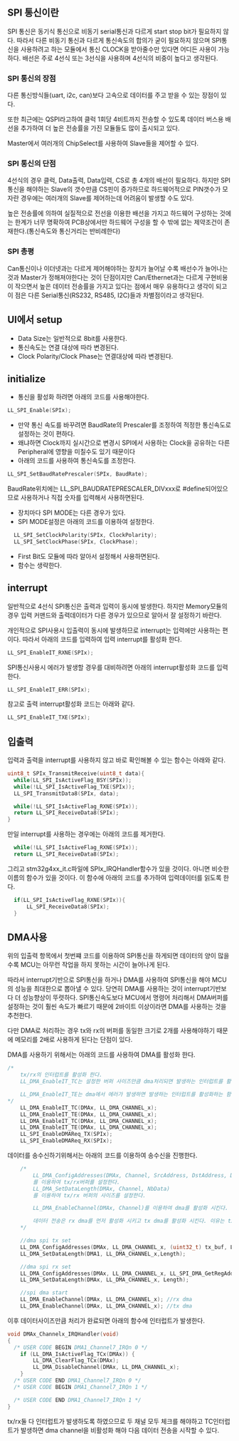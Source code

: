 ## SPI 통신이란
SPI 통신은 동기식 통신으로 비동기 serial통신과 다르게 start stop bit가 필요하지 않다. 따라서 다른 비동기 통신과 다르게 통신속도의 합의가 굳이 필요하지 않으며 SPI통신을 사용하려고 하는 모듈에서 통신 CLOCK을 받아줄수만 있다면 어디든 사용이 가능하다. 배선은 주로 4선식 또는 3선식을 사용하며 4선식의 비중이 높다고 생각된다.
### SPI 통신의 장점
다른 통신방식들(uart, i2c, can)보다 고속으로 데이터를 주고 받을 수 있는 장점이 있다.

또한 최근에는 QSPI라고하여 클럭 1회당 4비트까지 전송할 수 있도록 데이터 버스용 배선을 추가하여 더 높은 전송률을 가진 모듈들도 많이 출시되고 있다.

Master에서 여러개의 ChipSelect를 사용하여 Slave들을 제어할 수 있다.

### SPI 통신의 단점
4선식의 경우 클럭, Data출력, Data입력, CS로 총 4개의 배선이 필요하다. 하지만 SPI통신을 해야하는 Slave의 갯수만큼 CS핀이 증가하므로 하드웨어적으로 PIN갯수가 모자란 경우에는 여러개의 Slave를 제어하는데 어려움이 발생할 수도 있다.

높은 전송률에 의하여 실질적으로 전선을 이용한 배선을 가지고 하드웨어 구성하는 것에는 한계가 너무 명확하여 PCB상에서만 하드웨어 구성을 할 수 밖에 없는 제약조건이 존재한다.(통신속도와 통신거리는 반비례한다)

### SPI 총평
Can통신이나 이더넷과는 다르게 제어해야하는 장치가 늘어날 수록 배선수가 늘어나는 것과 Master가 정해져야한다는 것이 단점이지만 Can/Ethernet과는 다르게 구현비용이 작으면서 높은 데이터 전송률을 가지고 있다는 점에서 매우 유용하다고 생각이 되고 이 점은 다른 Serial통신(RS232, RS485, I2C)들과 차별점이라고 생각된다.


## UI에서 setup
* Data Size는 일반적으로 8bit를 사용한다.
* 통신속도는 연결 대상에 따라 변경된다.
* Clock Polarity/Clock Phase는 연결대상에 따라 변경된다.

## initialize
* 통신을 활성화 하려면 아래의 코드를 사용해야한다.
```c
LL_SPI_Enable(SPIx);
```

* 만약 통신 속도를 바꾸려면 BaudRate의 Prescaler를 조정하여 적정한 통신속도로 설정하는 것이 편하다.
* 왜냐하면 Clock까지 실시간으로 변경시 SPI에서 사용하는 Clock을 공유하는 다른 Peripheral에 영향을 미칠수도 있기 때문이다
* 아래의 코드를 사용하여 통신속도를 조정한다.
```c
LL_SPI_SetBaudRatePrescaler(SPIx, BaudRate);
```
BaudRate위치에는 LL_SPI_BAUDRATEPRESCALER_DIVxxx로 #define되어있으므로 사용하거나 직접 숫자를 입력해서 사용하면된다.

* 장치마다 SPI MODE는 다른 경우가 있다.
* SPI MODE설정은 아래의 코드를 이용하여 설정한다.
``` c
  LL_SPI_SetClockPolarity(SPIx, ClockPolarity);
  LL_SPI_SetClockPhase(SPIx, ClockPhase);
```

* First Bit도 모듈에 따라 알아서 설정해서 사용하면된다.
* 함수는 생략한다.

## interrupt
일반적으로 4선식 SPI통신은 출력과 입력이 동시에 발생한다.
하지만 Memory모듈의 경우 입력 커맨드와 출력데이터가 다른 경우가 있으므로 알아서 잘 설정하기 바란다.

개인적으로 SPI사용시 입출력이 동시에 발생하므로 interrupt는 입력에만 사용하는 편이다.
따라서 아래의 코드를 입력하여 입력 interrupt를 활성화 한다.
``` c
LL_SPI_EnableIT_RXNE(SPIx);
```

SPI통신사용시 에러가 발생할 경우를 대비하려면 아래의 interrupt활성화 코드를 입력한다.
``` c
LL_SPI_EnableIT_ERR(SPIx);
```

참고로 출력 interrupt활성화 코드는 아래와 같다.
``` c
LL_SPI_EnableIT_TXE(SPIx);
```

## 입출력

입력과 출력을 interrupt를 사용하지 않고 바로 확인해볼 수 있는 함수는 아래와 같다.
``` c
uint8_t SPIx_TransmitReceive(uint8_t data){
  while(LL_SPI_IsActiveFlag_BSY(SPIx));
  while(!LL_SPI_IsActiveFlag_TXE(SPIx));
  LL_SPI_TransmitData8(SPIx, data);

  while(!LL_SPI_IsActiveFlag_RXNE(SPIx));
  return LL_SPI_ReceiveData8(SPIx);
}
```

만일 interrupt를 사용하는 경우에는 아래의 코드를 제거한다.
``` c
  while(!LL_SPI_IsActiveFlag_RXNE(SPIx));
  return LL_SPI_ReceiveData8(SPIx);
```
그리고 stm32g4xx_it.c파일에 SPIx_IRQHandler함수가 있을 것이다. 아니면 비슷한 이름의 함수가 있을 것이다. 이 함수에 아래의 코드를 추가하여 입력데이터를 읽도록 한다.
``` c
  if(LL_SPI_IsActiveFlag_RXNE(SPIx)){
	  LL_SPI_ReceiveData8(SPIx);
  }
```

## DMA사용
위의 입출력 항목에서 첫번쨰 코드를 이용하여 SPI통신을 하게되면 데이터의 양이 많을 수록 MCU는 아무런 작업을 하지 못하는 시간이 늘어나게 된다.

따라서 interrupt기반으로 SPI통신을 하거나 DMA를 사용하여 SPI통신을 해야 MCU의 성능을 최대한으로 뽑아낼 수 있다.
당연히 DMA를 사용하는 것이 interrupt기반보다 더 성능향상이 뚜렷하다. SPI통신속도보다 MCU에서 명령어 처리해서 DMA버퍼를 설정하는 것이 훨씬 속도가 빠르기 때문에 2바이트 이상이라면 DMA를 사용하는 것을 추천한다. 

다만 DMA로 처리하는 경우 tx와 rx의 버퍼를 동일한 크기로 2개를 사용해야하기 때문에 메모리를 2배로 사용하게 된다는 단점이 있다.

DMA를 사용하기 위해서는 아래의 코드를 사용하여 DMA를 활성화 한다.
``` c
/*
    tx/rx의 인터럽트를 활성화 한다.
    LL_DMA_EnableIT_TC는 설정한 버퍼 사이즈만큼 dma처리되면 발생하는 인터럽트를 활성화하는 함수이다.

    LL_DMA_EnableIT_TE는 dma에서 에러가 발생하면 발생하는 인터럽트를 활성화하는 함수이다.
*/
    LL_DMA_EnableIT_TC(DMAx, LL_DMA_CHANNEL_x);
    LL_DMA_EnableIT_TE(DMAx, LL_DMA_CHANNEL_x);
    LL_DMA_EnableIT_TC(DMAx, LL_DMA_CHANNEL_x);
    LL_DMA_EnableIT_TE(DMAx, LL_DMA_CHANNEL_x);
    LL_SPI_EnableDMAReq_TX(SPIx);
    LL_SPI_EnableDMAReq_RX(SPIx);
```

데이터를 송수신하기위해서는 아래의 코드를 이용하여 송수신을 진행한다.

``` c
    /*
        LL_DMA_ConfigAddresses(DMAx, Channel, SrcAddress, DstAddress, Direction)
        를 이용하여 tx/rx버퍼를 설정한다.
        LL_DMA_SetDataLength(DMAx, Channel, NbData)
        를 이용하여 tx/rx 버퍼의 사이즈를 설정한다.

        LL_DMA_EnableChannel(DMAx, Channel)를 이용하여 dma를 활성화 시킨다.

        데이터 전송은 rx dma를 먼저 활성화 시키고 tx dma를 활성화 시킨다. 이유는 tx를 보내면 rx가 동시에 들어오는데 설정을 하는데 걸리는 시간에 의해서 데이터가 소실될 수 있기 때문이다.
    */

	//dma spi tx set
	LL_DMA_ConfigAddresses(DMAx, LL_DMA_CHANNEL_x, (uint32_t) tx_buf, LL_SPI_DMA_GetRegAddr(SPIx), LL_DMA_GetDataTransferDirection(DMAx ,LL_DMA_CHANNEL_x));
	LL_DMA_SetDataLength(DMA1, LL_DMA_CHANNEL_x,Length);

	//dma spi rx set
	LL_DMA_ConfigAddresses(DMAx, LL_DMA_CHANNEL_x, LL_SPI_DMA_GetRegAddr(SPIx), (uint32_t) rx_buf, LL_DMA_GetDataTransferDirection(DMAx, LL_DMA_CHANNEL_x));
	LL_DMA_SetDataLength(DMAx, LL_DMA_CHANNEL_x, Length);

    //spi dma start
	LL_DMA_EnableChannel(DMAx, LL_DMA_CHANNEL_x); //rx dma
	LL_DMA_EnableChannel(DMAx, LL_DMA_CHANNEL_x); //tx dma
```

이후 데이터사이즈만큼 처리가 완료되면 아래의 함수에 인터럽트가 발생한다.
``` c
void DMAx_Channelx_IRQHandler(void)
{
  /* USER CODE BEGIN DMA1_Channel7_IRQn 0 */
	if (LL_DMA_IsActiveFlag_TCx(DMAx)) {
		LL_DMA_ClearFlag_TCx(DMAx);
		LL_DMA_DisableChannel(DMAx, LL_DMA_CHANNEL_x);
	}
  /* USER CODE END DMA1_Channel7_IRQn 0 */
  /* USER CODE BEGIN DMA1_Channel7_IRQn 1 */

  /* USER CODE END DMA1_Channel7_IRQn 1 */
}
```
tx/rx둘 다 인터럽트가 발생하도록 하였으므로 두 채널 모두 체크를 해야하고 TC인터럽트가 발생하면 dma channel을 비활성화 해야 다음 데이터 전송을 시작할 수 있다.